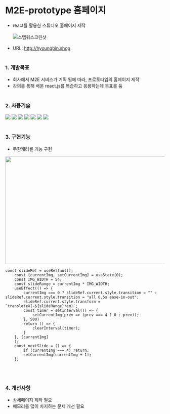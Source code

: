 # M2E-prototype 홈페이지
* react를 활용한 스튜디오 홈페이지 제작
<br/><br/>
![스텝워스크린샷](https://user-images.githubusercontent.com/108599126/219304142-4fd0bb6f-4ed1-46f2-a291-5fefead1241d.PNG)
<br/><br/>
* URL: http://hyoungbin.shop
<br/><br/>

### 1. 개발목표   
* 회사에서 M2E 서비스가 기획 됨에 따라, 프로토타입의 홈페이지 제작   
* 강의를 통해 배운 react.js를 복습하고 응용하는데 목표를 둠
<br/><br/>

### 2. 사용기술
<img src="https://img.shields.io/badge/CSS-1572B6?style=flat&logo=css3&logoColor=white"> <img src="https://img.shields.io/badge/JavaScript-F7DF1E?style=flat&logo=javascript&logoColor=black"> <img src="https://img.shields.io/badge/React-61DAFB?style=flat&logo=react&logoColor=black"> <img src="https://img.shields.io/badge/Styled--Components-DB7093?style=flat&logo=styled-components&logoColor=black"> <img src="https://img.shields.io/badge/Three.js-000000?style=flat&logo=three.js&logoColor=white"> <img src="https://img.shields.io/badge/AWS-232F3E?style=flat&logo=amazon AWS&logoColor=white"> <img src="https://img.shields.io/badge/AWS S3-569A31?style=flat&logo=amazon s3&logoColor=white">
<br/><br/>

### 3. 구현기능 
* 무한캐러셀 기능 구현
<img src="https://user-images.githubusercontent.com/108599126/221117276-31ec644b-1729-463b-aafe-627a8fbc3460.PNG" width="640" height="340">

```
const slideRef = useRef(null);
    const [currentImg, setCurrentImg] = useState(0);
    const IMG_WIDTH = 54;
    const slideRange = currentImg * IMG_WIDTH;
    useEffect(() => {
        currentImg === 0 ? slideRef.current.style.transition = "" : slideRef.current.style.transition = "all 0.5s ease-in-out";
        slideRef.current.style.transform = `translateX(-${slideRange}rem)`;
        const timer = setInterval(() => {
            setCurrentImg(prev => (prev === 4 ? 0 : prev));
        }, 500)
        return () => {
            clearInterval(timer);
        }
    }, [currentImg]
    );
    const nextSlide = () => {
        if (currentImg === 4) return;
        setCurrentImg(currentImg + 1);
    };
```
<br/><br/>

### 4. 개선사항
* 상세페이지 제작 필요
* 메모리를 많이 차지하는 문제 개선 필요
<br/><br/>
